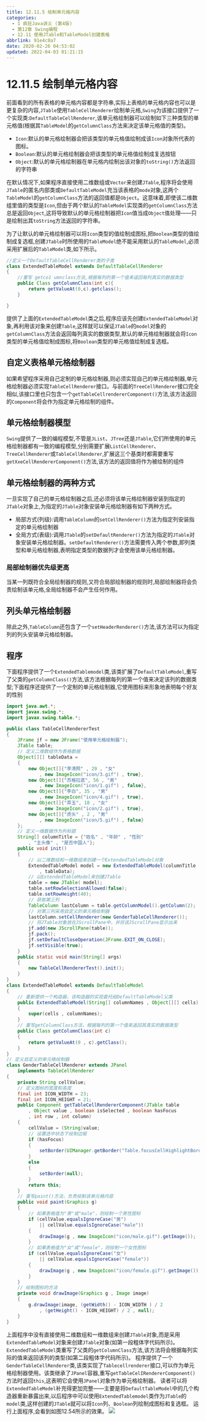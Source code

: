 ```yaml
---
title: 12.11.5 绘制单元格内容
categories: 
  - 1 疯狂Java讲义 (第4版)
  - 第12章 Swing编程
  - 12.11 使用JTable和TableModel创建表格
abbrlink: 91e4c8a7
date: 2020-02-26 04:53:02
updated: 2022-04-03 01:21:15
---
```

# 12.11.5 绘制单元格内容
前面看到的所有表格的单元格内容都是字符串,实际上表格的单元格内容也可以是更复杂的内容,`JTable`使用`TableCellRenderer`绘制单元格,`Swing`为该接口提供了一个实现类:`DefaultTableCellRenderer`,该单元格绘制器可以绘制如下三种类型的单元格值(根据其`TableModel`的`getColumnClass`方法来决定该单元格值的类型)。
- `Icon`:默认的单元格绘制器会把该类型的单元格值绘制成该`Icon`对象所代表的图标。
- `Boolean`:默认的单元格绘制器会把该类型的单元格值绘制成复选按钮
- `Object`:默认的单元格绘制器在单元格内绘制出该对象的`toString()`方法返回的字符串

在默认情况下,如果程序直接使用二维数组或`Vector`来创建`JTable`,程序将会使用`JTable`的匿名内部类或`DefaultTableModel`充当该表格的`mode`对象,这两个`TableModel`的`getColumnClass`方法的返回值都是`Object`。这意味着,即使该二维数组里值的类型是`Icon`,但由于两个默认的`TableModel`实现类的`getColumnClass`方法总是返回`Object`,这将导致默认的单元格绘制器把`Icon`值当成`Object`值处理——只是绘制出其`toString`方法返回的字符串。

为了让默认的单元格绘制器可以将`Icon`类型的值绘制成图标,把`Boolean`类型的值绘制成复选框,创建`JTable`时所使用的`TableModel`绝不能采用默认的`TableModel`,必须采用扩展后的`TableModel`类,如下所示。
```java
//定义一个DefaultTableCellRenderer类的子类
class ExtendedTableModel extends DefaultTableCellRenderer
{
    //重写 getco1 umnclass方法,根据每列的第一个值来返回每列真实的数据类型
    public Class getColumnClass(int c){
        return getValueAt(0,c).getclass();
    }

}
```
提供了上面的`ExtendedTableModel`类之后,程序应该先创建`ExtendedTableModel`对象,再利用该对象来创建`Table`,这样就可以保证`JTable`的`model`对象的`getColumnClass`方法会返回每列真实的数据类型,默认的单元格绘制器就会将`Icon`类型的单元格值绘制成图标,将`Boolean`类型的单元格值绘制成复选框。
## 自定义表格单元格绘制器
如果希望程序采用自己定制的单元格绘制器,则必须实现自己的单元格绘制器,单元格绘制器必须实现`TableCellRenderer`接口。与前面的`TreeCellRenderer`接口完全相似,该接口里也只包含一个`getTableCellrendererComponent()`方法,该方法返回的`Component`将会作为指定单元格绘制的组件。
## 单元格绘制器模型
`Swing`提供了一致的编程模型,不管是`JList`、`JTree`还是`JTable`,它们所使用的单元格绘制器都有一致的编程模型,分别需要扩展`ListCellRenderer`、`TreeCellRenderer`或`TableCellRenderer`,扩展这三个基类时都需要重写`getXxeCellRendererComponent()`方法,该方法的返回值将作为被绘制的组件

## 单元格绘制器的两种方式
一旦实现了自己的单元格绘制器之后,还必须将该单元格绘制器安装到指定的`JTable`对象上,为指定的`JTable`对象安装单元格绘制器有如下两种方式。
- 局部方式(列级):调用`TableColumn`的`setCellRenderer()`方法为指定列安装指定的单元格绘制器
- 全局方式(表级):调用`JTable`的`setDefaultRenderer()`方法为指定的`JTable`对象安装单元格绘制器。`setDefaultRenderer()`方法需要传入两个参数,即列类型和单元格绘制器,表明指定类型的数据列才会使用该单元格绘制器。

### 局部绘制器优先级更高
当某一列既符合全局绘制器的规则,又符合局部绘制器的规则时,局部绘制器将会负责绘制该单元格,全局绘制器不会产生任何作用。
## 列头单元格绘制器
除此之外,`TableColumn`还包含了一个`setHeaderRenderer()`方法,该方法可以为指定列的列头安装单元格绘制器。

## 程序
下面程序提供了一个`ExtendedTablemodel`类,该类扩展了`DefaultTableModel`,重写了父类的`getColumnClass()`方法,该方法根据每列的第一个值来决定该列的数据类型;下面程序还提供了一个定制的单元格绘制器,它使用图标来形象地表明每个好友的性别
```java
import java.awt.*;
import javax.swing.*;
import javax.swing.table.*;

public class TableCellRendererTest
{
    JFrame jf = new JFrame("使用单元格绘制器");
    JTable table;
    // 定义二维数组作为表格数据
    Object[][] tableData =
    {
        new Object[]{"李清照" , 29 , "女"
            , new ImageIcon("icon/3.gif") , true},
        new Object[]{"苏格拉底", 56 , "男"
            , new ImageIcon("icon/1.gif") , false},
        new Object[]{"李白", 35 , "男"
            , new ImageIcon("icon/4.gif") , true},
        new Object[]{"弄玉", 18 , "女"
            , new ImageIcon("icon/2.gif") , true},
        new Object[]{"虎头" , 2 , "男"
            , new ImageIcon("icon/5.gif") , false}
    };
    // 定义一维数据作为列标题
    String[] columnTitle = {"姓名" , "年龄" , "性别"
        , "主头像" , "是否中国人"};
    public void init()
    {
        // 以二维数组和一维数组来创建一个ExtendedTableModel对象
        ExtendedTableModel model = new ExtendedTableModel(columnTitle
            , tableData);
        // 以ExtendedTableModel来创建JTable
        table = new JTable( model);
        table.setRowSelectionAllowed(false);
        table.setRowHeight(40);
        // 获取第三列
        TableColumn lastColumn = table.getColumnModel().getColumn(2);
        // 对第三列采用自定义的单元格绘制器
        lastColumn.setCellRenderer(new GenderTableCellRenderer());
        // 将JTable对象放在JScrollPane中，并将该JScrollPane显示出来
        jf.add(new JScrollPane(table));
        jf.pack();
        jf.setDefaultCloseOperation(JFrame.EXIT_ON_CLOSE);
        jf.setVisible(true);
    }
    public static void main(String[] args)
    {
        new TableCellRendererTest().init();
    }
}
class ExtendedTableModel extends DefaultTableModel
{
    // 重新提供一个构造器，该构造器的实现委托给DefaultTableModel父类
    public ExtendedTableModel(String[] columnNames , Object[][] cells)
    {
        super(cells , columnNames);
    }
    // 重写getColumnClass方法，根据每列的第一个值来返回其真实的数据类型
    public Class getColumnClass(int c)
    {
        return getValueAt(0 , c).getClass();
    }
}
// 定义自定义的单元格绘制器
class GenderTableCellRenderer extends JPanel
    implements TableCellRenderer
{
    private String cellValue;
    // 定义图标的宽度和高度
    final int ICON_WIDTH = 23;
    final int ICON_HEIGHT = 21;
    public Component getTableCellRendererComponent(JTable table
        , Object value , boolean isSelected , boolean hasFocus
        , int row , int column)
    {
        cellValue = (String)value;
        // 设置选中状态下绘制边框
        if (hasFocus)
        {
            setBorder(UIManager.getBorder("Table.focusCellHighlightBorder"));
        }
        else
        {
            setBorder(null);
        }
        return this;
    }
    // 重写paint()方法，负责绘制该单元格内容
    public void paint(Graphics g)
    {
        // 如果表格值为"男"或"male"，则绘制一个男性图标
        if (cellValue.equalsIgnoreCase("男")
            || cellValue.equalsIgnoreCase("male"))
        {
            drawImage(g , new ImageIcon("icon/male.gif").getImage());
        }
        // 如果表格值为"女"或"female"，则绘制一个女性图标
        if (cellValue.equalsIgnoreCase("女")
            || cellValue.equalsIgnoreCase("female"))
        {
            drawImage(g , new ImageIcon("icon/female.gif").getImage());
        }
    }
    // 绘制图标的方法
    private void drawImage(Graphics g , Image image)
    {
        g.drawImage(image, (getWidth() - ICON_WIDTH ) / 2
            , (getHeight() - ICON_HEIGHT) / 2 , null);
    }
}
```
上面程序中没有直接使用二维数组和一维数组来创建`JTable`对象,而是采用`ExtendedTableModel`对象来创建`JTable`对象(如第一段粗体字代码所示)。`ExtendedTableModel`类重写了父类的`getColumnClass`方法,该方法将会根据每列实际的值来返回该列的类型(如第二段粗体字代码所示)。
程序提供了一个`GenderTableCellRenderer`类,该类实现了`Tablecellrenderer`接口,可以作为单元格绘制器使用。该类继承了`JPanel`容器,重写`getTableCelIRendererComponent()`方法时返回`this`,这表明它会使用`JPanel`对象作为单元格绘制器。
读者可以将`ExtendedTableModel`补充得更加完整——主要是将`DefaultTableModel`中的几个构造器重新暴露出来,以后程序中可以使用`ExtendedTablemodel`类作为`JTable`的`model`类,这样创建的`JTable`就可以将`Icon`列、`Boolean`列绘制成图标和复选框。
运行上面程序,会看到如图12.54所示的效果。
![](https://raw.githubusercontent.com/lanlan2017/images/master/CrazyJavaHandout4/Chapter12/12.11.5/1.png)
<!-- CrazyJavaHandout4/Chapter12/12.11.5/2 -->
